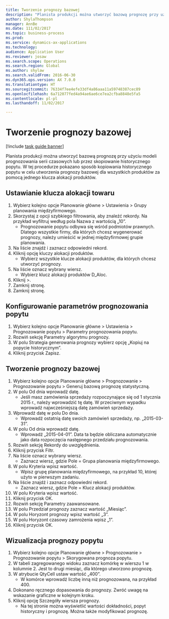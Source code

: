 ```yaml
--- 
title: Tworzenie prognozy bazowej
description: "Planista produkcji można utworzyć bazową prognozę przy użyciu modeli prognozowania serii czasowych lub przez skopiowanie historycznego popytu."
author: ShylaThompson
manager: AnnBe
ms.date: 111/02/2017
ms.topic: business-process
ms.prod: 
ms.service: dynamics-ax-applications
ms.technology: 
audience: Application User
ms.reviewer: josaw
ms.search.scope: Operations
ms.search.region: Global
ms.author: shylaw
ms.search.validFrom: 2016-06-30
ms.dyn365.ops.version: AX 7.0.0
ms.translationtype: HT
ms.sourcegitcommit: 76334f7ee4efe33df4a86aaa11a59748387cec89
ms.openlocfilehash: 6a712077fed4a94ae6ae6ce7ea2cfba8848e5fa5
ms.contentlocale: pl-pl
ms.lasthandoff: 11/02/2017

---
```

# <a name="create-a-baseline-forecast"></a>Tworzenie prognozy bazowej

[!include [task guide banner](../../includes/task-guide-banner.md)]

Planista produkcji można utworzyć bazową prognozę przy użyciu modeli prognozowania serii czasowych lub przez skopiowanie historycznego popytu. W tej procedurze pokazano sposób kopiowania historycznego popytu w celu utworzenia prognozy bazowej dla wszystkich produktów za pomocą jednego klucza alokacji produktów. 


## <a name="set-up-an-item-allocation-key"></a>Ustawianie klucza alokacji towaru
1. Wybierz kolejno opcje Planowanie główne > Ustawienia > Grupy planowania międzyfirmowego.
2. Skorzystaj z opcji szybkiego filtrowania, aby znaleźć rekordy. Na przykład wyfiltruj według pola Nazwa z wartością „10”.
    * Prognozowanie popytu odbywa się wśród podmiotów prawnych. Dlatego wszystkie firmy, dla których chcesz wygenerować prognozy, należy umieścić w jednej międzyfirmowej grupie planowania.  
3. Na liście znajdź i zaznacz odpowiedni rekord.
4. Kliknij opcję kluczy alokacji produktów.
    * Wybierz wszystkie klucze alokacji produktów, dla których chcesz utworzyć prognozy.  
5. Na liście oznacz wybrany wiersz.
    * Wybierz klucz alokacji produktów D_Aloc.  
6. Kliknij >.
7. Zamknij stronę.
8. Zamknij stronę.

## <a name="set-up-the-demand-forecasting-parameters"></a>Konfigurowanie parametrów prognozowania popytu
1. Wybierz kolejno opcje Planowanie główne > Ustawienia > Prognozowanie popytu > Parametry prognozowania popytu.
2. Rozwiń sekcję Parametry algorytmu prognozy.
3. W polu Strategia generowania prognozy wybierz opcję „Kopiuj na popycie historycznym”.
4. Kliknij przycisk Zapisz.

## <a name="create-a-baseline-forecast"></a>Tworzenie prognozy bazowej
1. Wybierz kolejno opcje Planowanie główne > Prognozowanie > Prognozowanie popytu > Generuj bazową prognozę statystyczną.
2. W polu Od dnia wprowadź datę.
    * Jeśli masz zamówienia sprzedaży rozpoczynające się od 1 stycznia 2015 r., należy wprowadzić tę datę. W przeciwnym wypadku wprowadź najwcześniejszą datę zamówień sprzedaży.  
3. Wprowadź datę w polu Do dnia.
    * Wprowadź ostatnią datę swoich zamówień sprzedaży, np. „2015-03-31”.  
4. W polu Od dnia wprowadź datę.
    * Wprowadź „2015-04-01”. Data ta będzie obliczana automatycznie jako data rozpoczęcia następnego przedziału prognozowania.  
5. Rozwiń sekcję Rekordy do uwzględnienia.
6. Kliknij przycisk Filtr.
7. Na liście oznacz wybrany wiersz.
    * Zaznacz wiersz, gdzie Pole = Grupa planowania międzyfirmowego.  
8. W polu Kryteria wpisz wartość.
    * Wpisz grupę planowania międzyfirmowego, na przykład 10, której użyto w pierwszym zadaniu.  
9. Na liście znajdź i zaznacz odpowiedni rekord.
    * Zaznacz wiersz, gdzie Pole = Klucz alokacji produktów.  
10. W polu Kryteria wpisz wartość.
11. Kliknij przycisk OK.
12. Rozwiń sekcję Parametry zaawansowane.
13. W polu Przedział prognozy zaznacz wartość „Miesiąc”.
14. W polu Horyzont prognozy wpisz wartość „3”.
15. W polu Horyzont czasowy zamrożenia wpisz „1”.
16. Kliknij przycisk OK.

## <a name="visualize-the-demand-forecast"></a>Wizualizacja prognozy popytu
1. Wybierz kolejno opcje Planowanie główne > Prognozowanie > Prognozowanie popytu > Skorygowana prognoza popytu.
2. W tabeli zagregowanego widoku zaznacz komórkę w wierszu 1 w kolumnie 2. Jest to drugi miesiąc, dla którego utworzono prognozę.
3. W atrybucie QtyCell ustaw wartość „400”.
    * W komórce wprowadź liczbę inną niż prognozowana, na przykład 400.  
4. Dokonano ręcznego dopasowania do prognozy. Zwróć uwagę na wskazanie graficzne w kolejnym kroku.
5. Kliknij opcję Szczegóły wiersza prognozy.
    * Na tej stronie można wyświetlić wartości dokładności, popyt historyczny i prognozę. Można także modyfikować prognozę.  


